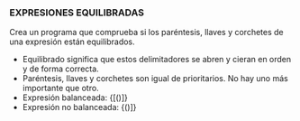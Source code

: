 ### EXPRESIONES EQUILIBRADAS

Crea un programa que comprueba si los paréntesis, llaves y corchetes
de una expresión están equilibrados.
- Equilibrado significa que estos delimitadores se abren y cieran
  en orden y de forma correcta.
- Paréntesis, llaves y corchetes son igual de prioritarios.
  No hay uno más importante que otro.
- Expresión balanceada: {[()]}
- Expresión no balanceada: {()]}